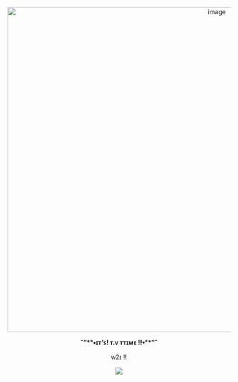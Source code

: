 <div align="center">
<p>
<img width="930" height="732" alt="image" src="https://github.com/user-attachments/assets/7e03eef7-13f9-4a5b-9341-81a333873836" />
<p>
<p><b>˜”*°•ɪᴛ’ꜱ! ᴛ.ᴠ ᴛᴛɪᴍᴇ !!•°*”˜</b></p>
<p>
<p>ᴡ2ɪ !!</p>
<p>
<img src="https://github.com/user-attachments/assets/32e690cf-1255-444d-ae5c-a1c60ab53131" />

